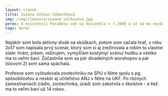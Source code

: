 ```yaml
---
layout: clanok
title: Zuzana Valkus-Súkeníková
img: /img/clenovia/zuzana_valkusova.jpg
perex: O existencii Paradoxu som sa dozvedela v r.2000 a už sa ma nezbavili. 
tags: herec
---
```


Najskôr som bola aktívny divák na skúškach, potom som začala hrať, v roku 2o17 som napísala prvý scenár, ktorý som si aj zrežírovala a robím to vlastne stale: hrám, píšem, režírujem, vymýšľam kostýmy/ scénu/ hudbu a všetko ma to veľmi baví. Zúčastnila som sa pár divadelných worshopov a pár (slovom 2) som sama spáchala. 

Profesne som vyštudovala zootechniku na SPU v Nitre spolu s pg. spôsobilosťou a neskôr aj učiteľstvo ANJ v Nitre na UKF. Po rôznych zamestnaniach (rádio, zootechnika, úrad) som zakotvila v školstve - a tiež ma to veľmi baví už 14 rokov. 